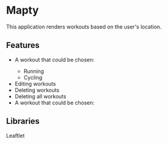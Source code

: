 # Mapty
This application renders workouts based on the user's location.

## Features
<ul>
<li>A workout that could be chosen:</li>
  <ul>
  <li>Running</li>
  <li>Cycling</li>
  </ul>
<li>Editing workouts</li>
<li>Deleting workouts</li>
<li>Deleting all workouts</li>
<li>A workout that could be chosen:</li>  
</ul>

## Libraries
Leaftlet

